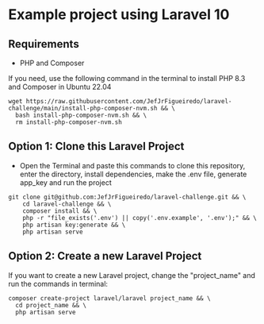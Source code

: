 # Example project using Laravel 10

## Requirements
- PHP and Composer

If you need, use the following command in the terminal to install PHP 8.3 and Composer in Ubuntu 22.04
~~~shell
wget https://raw.githubusercontent.com/JefJrFigueiredo/laravel-challenge/main/install-php-composer-nvm.sh && \
  bash install-php-composer-nvm.sh && \
  rm install-php-composer-nvm.sh
~~~

## Option 1: Clone this Laravel Project
- Open the Terminal and paste this commands to clone this repository, enter the directory, install dependencies, make the .env file, generate app_key and run the project
~~~shell
git clone git@github.com:JefJrFigueiredo/laravel-challenge.git && \
    cd laravel-challenge && \
    composer install && \
    php -r "file_exists('.env') || copy('.env.example', '.env');" && \
    php artisan key:generate && \
    php artisan serve
~~~

## Option 2: Create a new Laravel Project
If you want to create a new Laravel project, change the "project_name" and run the commands in terminal:

~~~shell
composer create-project laravel/laravel project_name && \
  cd project_name && \
  php artisan serve
~~~
